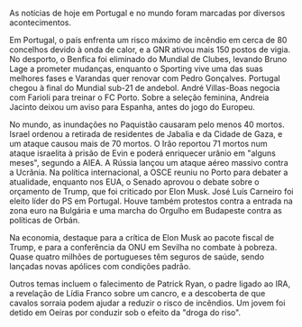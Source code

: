 As notícias de hoje em Portugal e no mundo foram marcadas por diversos acontecimentos.

Em Portugal, o país enfrenta um risco máximo de incêndio em cerca de 80 concelhos devido à onda de calor, e a GNR ativou mais 150 postos de vigia. No desporto, o Benfica foi eliminado do Mundial de Clubes, levando Bruno Lage a prometer mudanças, enquanto o Sporting vive uma das suas melhores fases e Varandas quer renovar com Pedro Gonçalves. Portugal chegou à final do Mundial sub-21 de andebol. André Villas-Boas negocia com Farioli para treinar o FC Porto. Sobre a seleção feminina, Andreia Jacinto deixou um aviso para Espanha, antes do jogo do Europeu.

No mundo, as inundações no Paquistão causaram pelo menos 40 mortos. Israel ordenou a retirada de residentes de Jabalia e da Cidade de Gaza,  e um ataque causou mais de 70 mortos. O Irão reportou 71 mortos num ataque israelita à prisão de Evin e poderá enriquecer urânio em "alguns meses", segundo a AIEA. A Rússia lançou um ataque aéreo massivo contra a Ucrânia. Na política internacional, a OSCE reuniu no Porto para debater a atualidade, enquanto nos EUA, o Senado aprovou o debate sobre o orçamento de Trump, que foi criticado por Elon Musk. José Luís Carneiro foi eleito líder do PS em Portugal. Houve também protestos contra a entrada na zona euro na Bulgária e uma marcha do Orgulho em Budapeste contra as políticas de Orbán.

Na economia, destaque para a crítica de Elon Musk ao pacote fiscal de Trump, e para a conferência da ONU em Sevilha no combate à pobreza. Quase quatro milhões de portugueses têm seguros de saúde, sendo lançadas novas apólices com condições padrão.

Outros temas incluem o falecimento de Patrick Ryan, o padre ligado ao IRA, a revelação de Lídia Franco sobre um cancro, e a descoberta de que cavalos sorraia podem ajudar a reduzir o risco de incêndios. Um jovem foi detido em Oeiras por conduzir sob o efeito da "droga do riso".